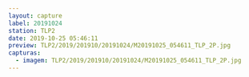 ```yaml
---
layout: capture
label: 20191024
station: TLP2
date: 2019-10-25 05:46:11
preview: TLP2/2019/201910/20191024/M20191025_054611_TLP_2P.jpg
capturas:
  - imagem: TLP2/2019/201910/20191024/M20191025_054611_TLP_2P.jpg
---
```

